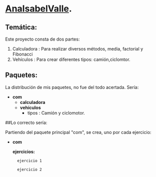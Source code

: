 # [AnaIsabelValle](https://github.com/AnaIsabelValle/UD-3-Prueba-De-Validacion.git).

## Temática:

Este proyecto consta de dos partes:

1. Calculadora : Para realizar diversos métodos, media, factorial y Fibonacci 
2. Vehículos : Para crear diferentes tipos: camión,ciclomtor.

## Paquetes:

La distribución de mis paquetes, no fue del todo acertada.
Sería:

- **com** 
   - **calculadora**
   - **vehículos**
      - tipos : Camión y ciclomotor.

##Lo correcto sería:

Partiendo del paquete principal "com", se crea, uno por cada ejercicio:

- **com**

    **ejercicios:**

        ejercicio 1

        ejercicio 2








